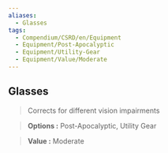 ```yaml
---
aliases:
  - Glasses
tags:
  - Compendium/CSRD/en/Equipment
  - Equipment/Post-Apocalyptic
  - Equipment/Utility-Gear
  - Equipment/Value/Moderate
---
```

  
    
## Glasses    
    
>Corrects for different vision impairments    
> **Options :** Post-Apocalyptic, Utility Gear    
> **Value :** Moderate